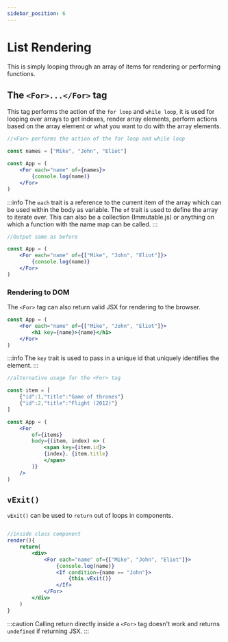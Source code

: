 ```yaml
---
sidebar_position: 6
---
```


# List Rendering

This is simply looping through an array of items for rendering or performing functions.

## The `<For>...</For>` tag

This tag performs the action of the `for loop` and `while loop`, it is used for looping over arrays to get indexes, render array elements, perform actions based on the array element or what you want to do with the array elements.

```jsx
//<For> performs the action of the for loop and while loop

const names = ["Mike", "John", "Eliot"]

const App = (
    <For each="name" of={names}>
        {console.log(name)}
    </For>
)
```

:::info
 The `each` trait is a reference to the current item of the array which can be used within the body as variable. The `of` trait is used to define the array to iterate over. This can also be a collection (Immutable.js) or anything on which a function with the name map can be called.
:::

```jsx
//Output same as before

const App = (
    <For each="name" of={["Mike", "John", "Eliot"]}>
        {console.log(name)}
    </For>
)
```

### Rendering to DOM

The `<For>` tag can also return valid JSX for rendering to the browser.

```jsx
const App = (
    <For each="name" of={["Mike", "John", "Eliot"]}>
        <h1 key={name}>{name}</h1>
    </For>
)
```

:::info
 The `key` trait is used to pass in a unique id that uniquely identifies the element.
:::

```jsx
//alternative usage for the <For> tag

const item = [
    {"id":1,"title":"Game of thrones"}
    {"id":2,"title":"Flight (2012)"}
]

const App = (
    <For
        of={items}
        body={(item, index) => (
            <span key={item.id}>
            {index}. {item.title}
            </span>
        )}
    />
)
```

## `vExit()`

`vExit()` can be used to `return` out of loops in components.

```jsx

//inside class component
render(){
    return(
        <div>
            <For each="name" of={["Mike", "John", "Eliot"]}>
                {console.log(name)}
                <If condition={name == "John"}>
                    {this.vExit()}
                </If>
            </For>
        </div>
    )
}
```
:::caution
 Calling return directly inside a `<For>` tag doesn't work and returns `undefined` if returning JSX.
:::

